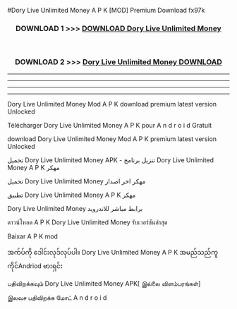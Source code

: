 #Dory Live  Unlimited Money A P K [MOD] Premium Download fx97k



<div align="center">

<h3>DOWNLOAD 1 >>> <a href="https://teeasianyam.web.app?sq=Dory Live  Unlimited Money">DOWNLOAD Dory Live  Unlimited Money </a></h3><br>

<h3>DOWNLOAD 2 >>> <a href="https://teeasianyam.web.app?sq=Dory Live  Unlimited Money ">Dory Live  Unlimited Money  DOWNLOAD </a></h3>

</div>


----------------------------------------------------------

----------------------------------------------------------

----------------------------------------------------------

----------------------------------------------------------


Dory Live  Unlimited Money  Mod A P K download premium latest version Unlocked

Télécharger Dory Live  Unlimited Money  A P K pour A n d r o i d Gratuit

download Dory Live  Unlimited Money  Mod A P K premium latest version Unlocked

تحميل Dory Live  Unlimited Money  APK - تنزيل برنامج Dory Live  Unlimited Money  A P K مهكر

تحميل Dory Live  Unlimited Money  مهكر اخر اصدار

تطبيق Dory Live  Unlimited Money  A P K مهكر

Dory Live  Unlimited Money  برابط مباشر للاندرويد

ดาวน์โหลด A P K Dory Live  Unlimited Money  รับเวอร์ชันล่าสุด

Baixar A P K mod

အက်ပ်ကို ဒေါင်းလုဒ်လုပ်ပါ။ Dory Live  Unlimited Money  A P K အမည်သည်ကူကိုင်Andriod ဗားရှင်း

பதிவிறக்கவும் Dory Live  Unlimited Money  APK[ இல்லை விளம்பரங்கள்] 
 
இலவச பதிவிறக்க மோட் A n d r o i d




